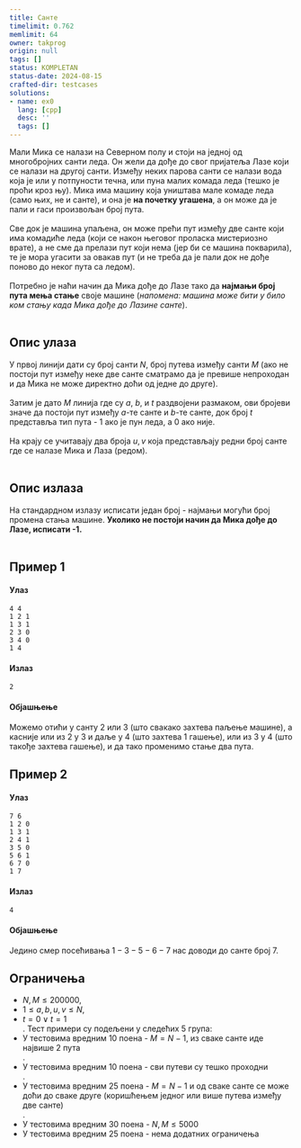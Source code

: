 ```yaml
---
title: Санте
timelimit: 0.762
memlimit: 64
owner: takprog
origin: null
tags: []
status: KOMPLETAN
status-date: 2024-08-15
crafted-dir: testcases
solutions:
- name: ex0
  lang: [cpp]
  desc: ''
  tags: []
---
```


Мали Мика се налази на Северном полу и стоји на једној од многобројних санти леда.
Он жели да дође до свог пријатеља Лазе који се налази на другој санти. Између неких парова санти се налази вода
која је или у потпуности течна, или пуна малих комада леда (тешко је проћи кроз њу). Мика има машину која уништава мале комаде леда
(само њих, не и санте), и она је **на почетку угашена**, а он може да је пали и гаси произвољан број пута.<br><br>
Све док је машина упаљена, он може прећи пут између две санте који има комадиће леда
(који се након његовог проласка мистериозно врате), а не сме да прелази пут који нема (јер би се машина покварила),
те је мора угасити за овакав пут (и не треба да је пали док не дође поново до неког пута са ледом).<br><br>
Потребно је наћи начин да Мика дође до Лазе тако да **најмањи број пута мења стање** своје машине (*напомена: машина може бити у било ком стању када Мика дође до Лазине санте*).<br><br>

## Опис улаза
У првој линији дати су број санти $N$, број путева између санти $M$ (ако не постоји пут између неке две санте сматрамо да
је превише непроходан и да Мика не може директно доћи од једне до друге).<br><br>
Затим је дато $M$ линија где су $a$, $b$, и $t$ раздвојени размаком, ови бројеви
значе да постоји пут између $a$-те санте и $b$-те санте, док број $t$ представља тип пута - $1$ ако је пун леда, а $0$ ако није.<br><br>
На крају се учитавају два броја $u,v$ која представљају редни број санте где се налазе Мика и Лаза (редом).<br><br>

## Опис излаза
На стандардном излазу исписати један број - најмањи могући број промена стања машине. **Уколико не постоји начин да Мика дође до Лазе, исписати -1.**<br><br>

## Пример 1
#### Улаз
```
4 4
1 2 1
1 3 1
2 3 0
3 4 0
1 4
```

#### Излаз
```
2
```

#### Објашњење
Можемо отићи у санту 2 или 3 (што свакако захтева паљење машине), а касније или из 2 у 3 и даље у 4 (што захтева 1 гашење), или из 3 у 4 (што такође захтева гашење), и да тако променимо стање два пута.

## Пример 2
#### Улаз
```
7 6
1 2 0
1 3 1
2 4 1
3 5 0
5 6 1
6 7 0
1 7
```

#### Излаз
```
4
```

#### Објашњење
Једино смер посећивања $1-3-5-6-7$ нас доводи до санте број 7.

## Ограничења
- $N,M \leq 200000$,
- $1 \leq a,b,u,v \leq N$,
- $t = 0 \lor t = 1$<br>.
Тест примери су подељени у следећих 5 група:
- У тестовима вредним 10 поена - $M=N-1$, из сваке санте иде највише 2 пута<br>.
- У тестовима вредним 10 поена - сви путеви су тешко проходни<br>.
- У тестовима  вредним 25 поена - $M=N-1$ и од сваке санте се може доћи до сваке друге (коришћењем једног или више путева између две санте)<br>.
- У тестовима вредним 30 поена - $N,M \leq 5000$<br>
- У тестовима вредним 25 поена - нема додатних ограничења<br>



